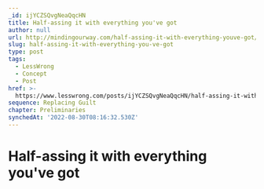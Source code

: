 ```yaml
---
_id: ijYCZSQvgNeaQqcHN
title: Half-assing it with everything you've got
author: null
url: http://mindingourway.com/half-assing-it-with-everything-youve-got/
slug: half-assing-it-with-everything-you-ve-got
type: post
tags:
  - LessWrong
  - Concept
  - Post
href: >-
  https://www.lesswrong.com/posts/ijYCZSQvgNeaQqcHN/half-assing-it-with-everything-you-ve-got
sequence: Replacing Guilt
chapter: Preliminaries
synchedAt: '2022-08-30T08:16:32.530Z'
---
```

# Half-assing it with everything you've got

